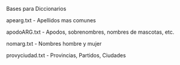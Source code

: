 Bases para Diccionarios

apearg.txt - Apellidos mas comunes

apodoARG.txt - Apodos, sobrenombres, nombres de mascotas, etc. 

nomarg.txt - Nombres hombre y mujer

provyciudad.txt - Provincias, Partidos, Ciudades 

